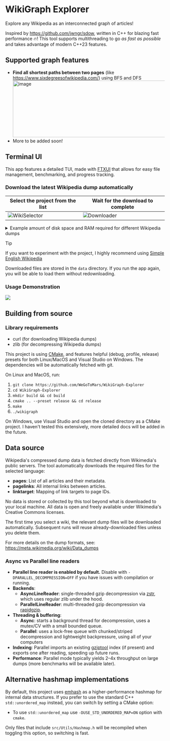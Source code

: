 # WikiGraph Explorer
Explore any Wikipedia as an interconnected graph of articles!

Inspired by https://github.com/jwngr/sdow, written in C++ for blazing fast performance 🔥! This tool supports multithreading to go *as fast as possible* and takes advantage of modern C++23 features.

## Supported graph features
- **Find all shortest paths between two pages** (like https://www.sixdegreesofwikipedia.com/) using BFS and DFS <br>
  <img width="860" height="179" alt="image" src="https://github.com/user-attachments/assets/8dd3d13c-cab7-4f93-b3c4-883749cd52d0" />
- More to be added soon!

## Terminal UI
This app features a detailed TUI, made with [FTXUI](https://github.com/ArthurSonzogni/FTXUI) that allows for easy file management, benchmarking, and progress tracking.

### Download the latest Wikipedia dump automatically
| Select the project from the list | Wait for the download to complete |
|---|---|
| ![WikiSelector](https://github.com/user-attachments/assets/e498a78a-f07d-4cfd-89e6-c2e2970aeaec) | ![Downloader](https://github.com/user-attachments/assets/86e48057-80ca-419d-bb7e-40748637be80) |

<details>

<summary>Example amount of disk space and RAM required for different Wikipedia dumps</summary>
  <br>
  
  *Disk space is used for gzip-compressed Wikipedia dumps. Uncompressed files are 5-7x larger.* <br>
  *RAM is used to hold the adjacency list and title lookup hashtable. RAM usage during graph construction is up to 2x higher than listed.*
  
  | Wikipedia | Date | Disk Space | RAM |
  |---|---|---|---|
  | [English](https://en.wikipedia.org/wiki/Main_Page) | 2025-08-01 | **10.24 GB** | **6.79 GB** |
  | [German](https://de.wikipedia.org/wiki/Wikipedia:Hauptseite) | 2025-08-01 | 1.49 GB | 2.80 GB |
  | [Ukrainian](https://uk.wikipedia.org/wiki/%D0%93%D0%BE%D0%BB%D0%BE%D0%B2%D0%BD%D0%B0_%D1%81%D1%82%D0%BE%D1%80%D1%96%D0%BD%D0%BA%D0%B0) | 2025-08-01 | 828 MB | 2.13 GB |
  | [Simple English](https://simple.wikipedia.org/wiki/Main_Page) | 2025-08-01 | 136.2 MB | 765 MB |
  
</details>

> [!TIP]
> If you want to experiment with the project, I highly recommend using [Simple English Wikipedia](https://simple.wikipedia.org/wiki/Simple_English_Wikipedia)

Downloaded files are stored in the `data` directory. If you run the app again, you will be able to load them without redownloading.

### Usage Demonstration
<a href="https://asciinema.org/a/8BDAzxNWDLTrg6tAQ2BM1smex" target="_blank"><img src="https://asciinema.org/a/8BDAzxNWDLTrg6tAQ2BM1smex.svg" /></a>

## Building from source

### Library requirements
- curl (for downloading Wikipedia dumps)
- zlib (for decompressing Wikipedia dumps)

This project is using [CMake](https://cmake.org/), and features helpful (debug, profile, release) presets for both Linux/MacOS and Visual Studio on Windows. The dependencies will be automatically fetched with git.

On Linux and MacOS, run:
1. `git clone https://github.com/WeGoToMars/WikiGraph-Explorer`
2. `cd WikiGraph-Explorer`
3. `mkdir build && cd build`
4. `cmake .. --preset release && cd release`
5. `make`
6. `./wikigraph`

On Windows, use Visual Studio and open the cloned directory as a CMake project. I haven't tested this extensively, more detailed docs will be added in the future.

## Data source
Wikipedia's compressed dump data is fetched directly from Wikimedia's public servers. The tool automatically downloads the required files for the selected language:

- **pages**: List of all articles and their metadata.
- **pagelinks**: All internal links between articles.
- **linktarget**: Mapping of link targets to page IDs.

No data is stored or collected by this tool beyond what is downloaded to your local machine. All data is open and freely available under Wikimedia's Creative Commons licenses.

The first time you select a wiki, the relevant dump files will be downloaded automatically. Subsequent runs will reuse already-downloaded files unless you delete them.

For more details on the dump formats, see: https://meta.wikimedia.org/wiki/Data_dumps

### Async vs Parallel line readers
- **Parallel line reader is enabled by default.** Disable with `-DPARALLEL_DECOMPRESSION=OFF` if you have issues with compilation or running.
- **Backends**:
  - **AsyncLineReader**: single-threaded gzip decompression via [zstr](https://github.com/mateidavid/zstr), which uses regular zlib under the hood.
  - **ParallelLineReader**: multi-threaded gzip decompression via [rapidgzip](https://github.com/mxmlnkn/rapidgzip).
- **Threading & buffering**:
  - **Async**: starts a background thread for decompression, uses a mutex/CV with a small bounded queue.
  - **Parallel**: uses a lock-free queue with chunked/striped decompression and lightweight backpressure, using all of your computers
- **Indexing**: Parallel imports an existing [gziptool](https://github.com/circulosmeos/gztool) index (if present) and exports one after reading, speeding up future runs.
- **Performance**: Parallel mode typically yields 2–4x throughput on large dumps (more benchmarks will be available later).

## Alternative hashmap implementations
By default, this project uses [emhash](https://github.com/ktprime/emhash) as a higher-performance hashmap for internal data structures. If you prefer to use the standard C++ `std::unordered_map` instead, you can switch by setting a CMake option:

- To use `std::unordered_map` use `-DUSE_STD_UNORDERED_MAP=ON` option with `cmake`.

Only files that include `src/Utils/Hashmap.h` will be recompiled when toggling this option, so switching is fast.
